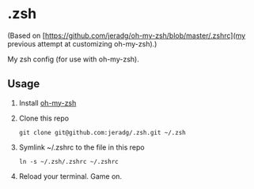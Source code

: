 # .zsh

(Based on [https://github.com/jeradg/oh-my-zsh/blob/master/.zshrc](my previous attempt at customizing oh-my-zsh).)

My zsh config (for use with oh-my-zsh).

## Usage

1. Install [oh-my-zsh](https://github.com/ohmyzsh/ohmyzsh)
2. Clone this repo
    ```
    git clone git@github.com:jeradg/.zsh.git ~/.zsh
    ```
3. Symlink ~/.zshrc to the file in this repo

    ```
    ln -s ~/.zsh/.zshrc ~/.zshrc
    ```
4. Reload your terminal. Game on.
